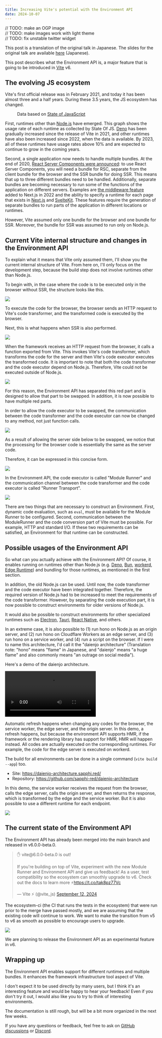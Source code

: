 ```yaml
---
title: Increasing Vite's potential with the Environment API
date: 2024-10-07
---
```


<script setup lang="ts">
import { defineClientComponent, useData } from 'vitepress'

const { isDark } = useData()
const LineChart = defineClientComponent(() => {
  return import('./assets/LineChart.vue')
})
</script>

<ArticleTitle />

// TODO: make an OGP image  
// TODO: make images work with light theme  
// TODO: fix unstable twitter widget

This post is a translation of the original talk in Japanese. The slides for the original talk are available [here](https://pre-vue-fes-2024-environment-api-slide.sapphi.red/) (Japanese).

This post describes what the Environment API is, a major feature that is going to be introduced in [Vite](https://vite.dev/) v6.

## The evolving JS ecosystem

Vite's first official release was in February 2021, and today it has been almost three and a half years.
During these 3.5 years, the JS ecosystem has changed.

<figure>
  <LineChart :height="300" :data="{
    labels: ['2020', '2021', '2022', '2023'],
    datasets: [
      {
        label: 'Node.js',
        backgroundColor: '#417e38',
        borderColor: '#417e38',
        data: [80.1, 71.5, 70.9, 74.3],
      },
      {
        label: 'Deno',
        backgroundColor: '#70ffaf',
        borderColor: '#70ffaf',
        data: [5.2, 5.6, 8.5, 11.9],
      },
      {
        label: 'Bun',
        backgroundColor: '#e8c98c',
        borderColor: '#e8c98c',
        data: [,,3.2, 17.4],
      },
      {
        label: 'Vercel Edge Runtime',
        backgroundColor: isDark ? '#ffffff' : '#000000',
        borderColor: isDark ? '#ffffff' : '#000000',
        data: [,,10.4, 15.8],
      },
      {
        label: 'Cloudflare Workers',
        backgroundColor: '#f63',
        borderColor: '#f63',
        data: [,,7.5, 10.6],
      },
    ],
  }" :options="{
    scales: {
      y: {
        title: {
          display: true,
          text: 'Usage (%)',
        },
        min: 0,
      },
    },
  }" />
  <figcaption>Data based on <a href="https://stateofjs.com/en-US">State of JavaScript</a></figcaption>
</figure>

First, runtimes other than [Node.js](https://nodejs.org/en) have emerged.
This graph shows the usage rate of each runtime as collected by State Of JS.
[Deno](https://deno.com/) has been gradually increased since the release of Vite in 2021, and other runtimes have also been increased since 2022, when the data is available.
By 2023, all of these runtimes have usage rates above 10% and are expected to continue to grow in the coming years.

Second, a single application now needs to handle multiple bundles.
At the end of 2020, [React Server Components were announced](https://react.dev/blog/2020/12/21/data-fetching-with-react-server-components): to use React Server Components, you will need a bundle for RSC, separate from the client bundle for the browser and the SSR bundle for doing SSR.
This means that up to three different bundles need to be handled.
Additionally, separate bundles are becoming necessary to run some of the functions of the application on different servers.
Examples are [the middleware feature](https://nextjs.org/docs/app/building-your-application/rendering/edge-and-nodejs-runtimes) added to Next.js in 2022 and the ability to specify a runtime for each page that exists in [Next.js](https://nextjs.org/docs/app/api-reference/file-conventions/route-segment-config#runtime) and [SvelteKit](https://kit.svelte.dev/docs/adapter-vercel#deployment-configuration).
These features require the generation of separate bundles to run parts of the application in different locations or runtimes.

However, Vite assumed only one bundle for the browser and one bundle for SSR. Moreover, the bundle for SSR was assumed to run only on Node.js.

## Current Vite internal structure and changes in the Environment API

To explain what it means that Vite only assumed them, I'll show you the current internal structure of Vite. From here on, I'll only focus on the development step, because the build step does not involve runtimes other than Node.js.

To begin with, in the case where the code is to be executed only in the browser without SSR, the structure looks like this.

![](./assets/vite-env-architecture-old-1.svg)

To execute the code for the browser, the browser sends an HTTP request to Vite's code transformer, and the transformed code is executed by the browser.

Next, this is what happens when SSR is also performed.

![](./assets/vite-env-architecture-old-2.svg)

When the framework receives an HTTP request from the browser, it calls a function exported from Vite.
This invokes Vite's code transformer, which transforms the code for the server and then Vite's code executor executes the transformed code.
It is important to note that both the code transformer and the code executor depend on Node.js.
Therefore, Vite could not be executed outside of Node.js.

![](./assets/vite-env-architecture-old-3.svg)

For this reason, the Environment API has separated this red part and is designed to allow that part to be swapped.
In addition, it is now possible to have multiple red parts.

In order to allow the code executor to be swapped, the communication between the code transformer and the code executor can now be changed to any method, not just function calls.

![](./assets/vite-env-architecture-new-1.svg)

As a result of allowing the server side below to be swapped, we notice that the processing for the browser code is essentially the same as the server code.

Therefore, it can be expressed in this concise form.

![](./assets/vite-env-architecture-new-2.svg)

In the Environment API, the code executor is called "Module Runner" and the communication channel between the code transformer and the code executor is called "Runner Transport".

![](./assets/vite-env-architecture-new-3.svg)

There are two things that are necessary to construct an Environment.
First, dynamic code evaluation, such as `eval`, must be available for the Module Runner to be configured.
Second, communication between the ModuleRunner and the code conversion part of Vite must be possible.
For example, HTTP and standard I/O.
If these two requirements can be satisfied, an Environment for that runtime can be constructed.

## Possible usages of the Environment API

So what can you actually achieve with the Environment API?
Of course, it enables running on runtimes other than Node.js (e.g. [Deno](https://deno.com/), [Bun](https://bun.sh/), [workerd](https://blog.cloudflare.com/workerd-open-source-workers-runtime/), [Edge Runtime](https://edge-runtime.vercel.app/)) and bundling for those runtimes, as mentioned in the first section.

In addition, the old Node.js can be used.
Until now, the code transformer and the code executor have been integrated together.
Therefore, the required version of Node.js had to be increased to meet the requirements of the code transformer.
However, by separating the code execution part, it is now possible to construct environments for older versions of Node.js.

It would also be possible to construct environments for other specialized runtimes such as [Electron](https://www.electronjs.org/), [Tauri](https://tauri.app/), [React Native](https://reactnative.dev/), and others.

In an extreme case, it is also possible to (1) run hono on Node.js as an origin server, and (2) run hono on Cloudflare Workers as an edge server, and (3) run hono on a service worker, and (4) run a script on the browser. If I were to name this architecture, I'd call it the "daienjo architecture" (Translation note: "hono" means "flame" in Japanese, and "daienjo" means "a huge flame" and also commonly means "an outrage on social media").

Here's a demo of the daienjo architecture.

<video controls>
  <source type="video/webm" src="./assets/vite-env-demo.webm" />
  <source type="video/mp4" src="./assets/vite-env-demo.mp4" />
  <p>You browser does not support playing a video. You can <a href="./assets/vite-env-demo.mp4">download</a> the video instead.</p>
</video>

Automatic refresh happens when changing any codes for the browser, the service worker, the edge server, and the origin server.
In this demo, a refresh happens, but because the environment API supports HMR, if the framework or the rendering library has support for HMR, HMR will happen instead.
All codes are actually executed on the corresponding runtimes. For example, the code for the edge server is executed on workerd.

The build for all environments can be done in a single command (`vite build --app`) too.

- Site: https://daienjo-architecture.sapphi.red/
- Repository: https://github.com/sapphi-red/daienjo-architecture

In this demo, the service worker receives the request from the browser, calls the edge server, calls the origin server, and then returns the response, which is transformed by the edge and the service worker.
But it is also possible to use a different runtime for each endpoint.

![](./assets/vite-env-demo-architecture.svg)

## The current state of the Environment API

The Environment API has already been merged into the main branch and released in v6.0.0-beta.0.

<blockquote class="twitter-tweet" :data-theme="isDark ? 'dark' : ''" data-cards="hidden"><p lang="en" dir="ltr">✋ vite@6.0.0-beta.0 is out!<br><br>If you&#39;re building on top of Vite, experiment with the new Module Runner and Environment API and give us feedback! As a user, test compatibility so the ecosystem can smoothly upgrade to v6. Check out the docs to learn more ⚡️<a href="https://t.co/tak8pz77Vc">https://t.co/tak8pz77Vc</a></p>&mdash; Vite ⚡ (@vite_js) <a href="https://twitter.com/vite_js/status/1834219516047294631?ref_src=twsrc%5Etfw">September 12, 2024</a></blockquote>

The ecosystem-ci (the CI that runs the tests in the ecosystem) that were run prior to the merge have passed mostly, and we are assuming that the existing code will continue to work.
We want to make the transition from v5 to v6 as smooth as possible to encourage users to upgrade.

![](./assets/vite-env-pr-ecosystem-ci-screenshot.png)

We are planning to release the Environment API as an experimental feature in v6.

## Wrapping up

The Environment API enables support for different runtimes and multiple bundles.
It enhances the framework infrastructure tool aspect of Vite.

I don't expect it to be used directly by many users, but I think it's an interesting feature and would be happy to hear your feedback!
Even if you don't try it out, I would also like you to try to think of interesting environments.

The documentation is still rough, but will be a bit more organized in the next few weeks.

If you have any questions or feedback, feel free to ask on [GitHub discussions](https://github.com/vitejs/vite/discussions/16358) or [Discord](https://chat.vite.dev/).

